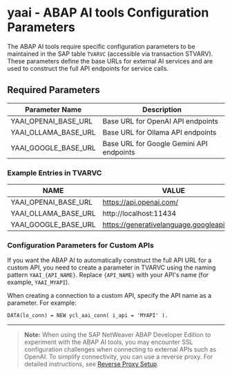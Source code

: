 # yaai - ABAP AI tools Configuration Parameters

The ABAP AI tools require specific configuration parameters to be maintained in the SAP table `TVARVC` (accessible via transaction STVARV). These parameters define the base URLs for external AI services and are used to construct the full API endpoints for service calls.

## Required Parameters

| Parameter Name           | Description                                 |
|-------------------------|---------------------------------------------|
| YAAI_OPENAI_BASE_URL    | Base URL for OpenAI API endpoints           |
| YAAI_OLLAMA_BASE_URL    | Base URL for Ollama API endpoints           |
| YAAI_GOOGLE_BASE_URL    | Base URL for Google Gemini API endpoints    |

### Example Entries in TVARVC

| NAME                   | VALUE                                 |
|------------------------|----------------------------------------------|
| YAAI_OPENAI_BASE_URL   | https://api.openai.com/                      |
| YAAI_OLLAMA_BASE_URL   | http://localhost:11434                       |
| YAAI_GOOGLE_BASE_URL   | https://generativelanguage.googleapis.com    |

### Configuration Parameters for Custom APIs

If you want the ABAP AI to automatically construct the full API URL for a custom API, you need to create a parameter in TVARVC using the naming pattern `YAAI_{API_NAME}`. Replace `{API_NAME}` with your API's name (for example, `YAAI_MYAPI`). 

When creating a connection to a custom API, specify the API name as a parameter. For example:

```abap
DATA(lo_conn) = NEW ycl_aai_conn( i_api = 'MYAPI' ).
```

---

> **Note:** When using the SAP NetWeaver ABAP Developer Edition to experiment with the ABAP AI tools, you may encounter SSL configuration challenges when connecting to external APIs such as OpenAI. To simplify connectivity, you can use a reverse proxy. For detailed instructions, see [Reverse Proxy Setup](reverse_proxy.md).